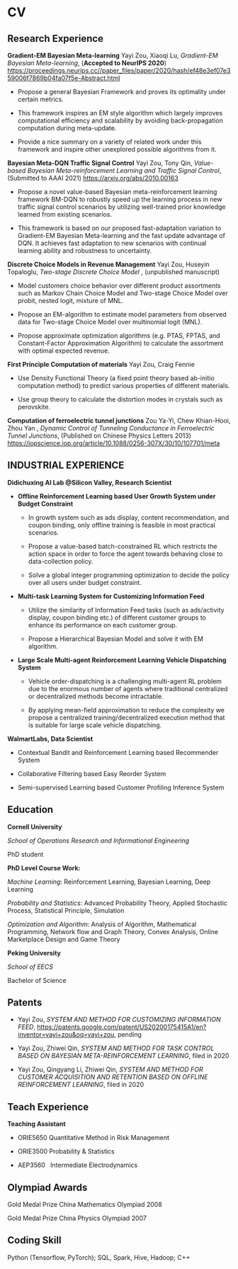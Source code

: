 # CV

## Research Experience

<span>**Gradient-EM Bayesian Meta-learning**</span>
Yayi Zou, Xiaoqi Lu, <span>*Gradient-EM Bayesian Meta-learning*</span>, (**Accepted to NeurIPS 2020**) <https://proceedings.neurips.cc//paper_files/paper/2020/hash/ef48e3ef07e359006f7869b04fa07f5e-Abstract.html>

-   Propose a general Bayesian Framework and proves its optimality under certain metrics.

-   This framework inspires an EM style algorithm which largely improves computational efficiency and scalability by avoiding back-propagation computation during meta-update.

-   Provide a nice summary on a variety of related work under this framework and inspire other unexplored possible algorithms from it.

<span>**Bayesian Meta-DQN Traffic Signal Control**</span>
Yayi Zou, Tony Qin, <span>*Value-based Bayesian Meta-reinforcement Learning and Traffic Signal Control*</span>, (Submitted to AAAI 2021) <https://arxiv.org/abs/2010.00163>

-   Propose a novel value-based Bayesian meta-reinforcement learning framework BM-DQN to robustly speed up the learning process in new traffic signal control scenarios by utilizing well-trained prior knowledge learned from existing scenarios.

-   This framework is based on our proposed fast-adaptation variation to Gradient-EM Bayesian Meta-learning and the fast update advantage of DQN. It achieves fast adaptation to new scenarios with continual learning ability and robustness to uncertainty.

<span>**Discrete Choice Models in Revenue Management**</span>
Yayi Zou, Huseyin Topaloglu, <span>*Two-stage Discrete Choice Model*</span> , (unpublished manuscript)

-   Model customers choice behavior over different product assortments such as Markov Chain Choice Model and Two-stage Choice Model over probit, nested logit, mixture of MNL.

-   Propose an EM-algorithm to estimate model parameters from observed data for Two-stage Choice Model over multinomial logit (MNL).

-   Propose approximate optimization algorithms (e.g. PTAS, FPTAS, and Constant-Factor Approximation Algorithm) to calculate the assortment with optimal expected revenue.

<span>**First Principle Computation of materials**</span>
Yayi Zou, Craig Fennie

-   Use Density Functional Theory (a fixed point theory based ab-initio computation method) to predict various properties of different materials.

-   Use group theory to calculate the distortion modes in crystals such as perovskite.

<span>**Computation of ferroelectric tunnel junctions**</span>
Zou Ya-Yi, Chew Khian-Hooi, Zhou Yan , <span>*Dynamic Control of Tunneling Conductance in Ferroelectric Tunnel Junctions*</span>, (Published on Chinese Physics Letters 2013) <https://iopscience.iop.org/article/10.1088/0256-307X/30/10/107701/meta>



## INDUSTRIAL EXPERIENCE

<span>**Didichuxing AI Lab @Silicon Valley, Research Scientist**</span>

-   **Offline Reinforcement Learning based User Growth System under Budget Constraint**

    -   In growth system such as ads display, content recommendation, and coupon binding, only offline training is feasible in most practical scenarios.

    -   Propose a value-based batch-constrained RL which restricts the action space in order to force the agent towards behaving close to data-collection policy.

    -   Solve a global integer programming optimization to decide the policy over all users under budget constraint.

-   **Multi-task Learning System for Customizing Information Feed**

    -   Utilize the similarity of Information Feed tasks (such as ads/activity display, coupon binding etc.) of different customer groups to enhance its performance on each customer group.

    -   Propose a Hierarchical Bayesian Model and solve it with EM algorithm.

-   **Large Scale Multi-agent Reinforcement Learning Vehicle Dispatching System**

    -   Vehicle order-dispatching is a challenging multi-agent RL problem due to the enormous number of agents where traditional centralized or decentralized methods become intractable.

    -   By applying mean-field approximation to reduce the complexity we propose a centralized training/decentralized execution method that is suitable for large scale vehicle dispatching.

<span>**WalmartLabs, Data Scientist**</span>

-   <span>Contextual Bandit and Reinforcement Learning based Recommender System</span>

-   <span>Collaborative Filtering based Easy Reorder System</span>

-   <span>Semi-supervised Learning based Customer Profiling Inference System</span>



## Education

<span>**Cornell University**</span>

<span>*School of Operations Research and Informational Engineering*</span>

PhD student

<span>**PhD Level Course Work:**</span>

<span>*Machine Learning*</span>: Reinforcement Learning, Bayesian Learning, Deep Learning

<span>*Probability and Statistics*</span>: Advanced Probability Theory, Applied Stochastic Process, Statistical Principle, Simulation

<span>*Optimization and Algorithm*</span>: Analysis of Algorithm, Mathematical Programming, Network flow and Graph Theory, Convex Analysis, Online Marketplace Design and Game Theory


<span>**Peking University**</span>

<span>*School of EECS*</span>

Bachelor of Science

## Patents

-   Yayi Zou, <span>*SYSTEM AND METHOD FOR CUSTOMIZING INFORMATION FEED*</span>, <https://patents.google.com/patent/US20200175415A1/en?inventor=yayi+zou&oq=yayi+zou>, pending

-   Yayi Zou, Zhiwei Qin, <span>*SYSTEM AND METHOD FOR TASK CONTROL BASED ON BAYESIAN META-REINFORCEMENT LEARNING*</span>, filed in 2020

-   Yayi Zou, Qingyang Li, Zhiwei Qin, <span>*SYSTEM AND METHOD FOR CUSTOMER ACQUISITION AND RETENTION BASED ON OFFLINE REINFORCEMENT LEARNING*</span>, filed in 2020


## Teach Experience

<span>**Teaching Assistant**</span>

-   ORIE5650 Quantitative Method in Risk Management

-   ORIE3500 Probability & Statistics

-   AEP3560   Intermediate Electrodynamics


## Olympiad Awards

Gold Medal Prize China Mathematics Olympiad 2008

Gold Medal Prize China Physics Olympiad 2007

## Coding Skill
Python (Tensorflow, PyTorch); SQL, Spark, Hive, Hadoop; C++

